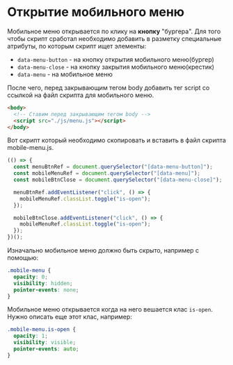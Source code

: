 # Открытие мобильного меню

Мобильное меню открывается по клику на **кнопку** "бургера". Для того чтобы скрипт сработал необходимо добавить в разметку специальные атрибуты, по которым скрипт ищет элементы:

- `data-menu-button` - на кнопку открытия мобильного меню(бургер)
- `data-menu-close` - на кнопку закрытия мобильного меню(крестик)
- `data-menu` - на мобильное меню

После чего, перед закрывающим тегом body добавить тег script со ссылкой на файл скрипта для мобильного меню.

```html
<body>
  <!-- Ставим перед закрывающим тегом body -->
  <script src="./js/menu.js"></script>
</body>
```

Вот скрипт который необходимо скопировать и вставить в файл скрипта mobile-menu.js.

```js
(() => {
  const menuBtnRef = document.querySelector("[data-menu-button]");
  const mobileMenuRef = document.querySelector("[data-menu]");
  const mobileBtnClose = document.querySelector("[data-menu-close]");

  menuBtnRef.addEventListener("click", () => {
    mobileMenuRef.classList.toggle("is-open");
  });

  mobileBtnClose.addEventListener("click", () => {
    mobileMenuRef.classList.toggle("is-open");
  });
})();
```

Изначально мобильное меню должно быть скрыто, например с помощью:

```css
.mobile-menu {
  opacity: 0;
  visibility: hidden;
  pointer-events: none;
}
```

Мобильное меню открывается когда на него вешается клас `is-open`. Нужно описать еще этот клас, например:

```css
.mobile-menu.is-open {
  opacity: 1;
  visibility: visible;
  pointer-events: auto;
}
```
